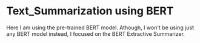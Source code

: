 # Text_Summarization using BERT

Here I am using the pre-trained BERT model.
Athough, I won't be using just any BERT model instead, I  focused on the BERT Extractive Summarizer.
